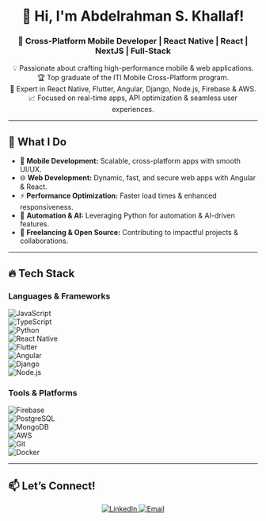 <h1 align="center">👋 Hi, I'm Abdelrahman S. Khallaf!</h1>  
<h3 align="center">🚀 Cross-Platform Mobile Developer | React Native | React | NextJS | Full-Stack</h3>  

<p align="center">
  💡 Passionate about crafting high-performance mobile & web applications. <br>
  🏆 Top graduate of the ITI Mobile Cross-Platform program. <br>
  🔧 Expert in React Native, Flutter, Angular, Django, Node.js, Firebase & AWS. <br>
  📈 Focused on real-time apps, API optimization & seamless user experiences.
</p>  

---

## 🚀 **What I Do**
- 📲 **Mobile Development:** Scalable, cross-platform apps with smooth UI/UX.  
- 🌐 **Web Development:** Dynamic, fast, and secure web apps with Angular & React.  
- ⚡ **Performance Optimization:** Faster load times & enhanced responsiveness.  
- 🤖 **Automation & AI:** Leveraging Python for automation & AI-driven features.  
- 💼 **Freelancing & Open Source:** Contributing to impactful projects & collaborations.  

---

## 🔥 **Tech Stack**
### **Languages & Frameworks**
![JavaScript](https://img.shields.io/badge/JavaScript-F7DF1E?style=flat&logo=javascript&logoColor=black)  
![TypeScript](https://img.shields.io/badge/TypeScript-3178C6?style=flat&logo=typescript&logoColor=white)  
![Python](https://img.shields.io/badge/Python-3776AB?style=flat&logo=python&logoColor=white)  
![React Native](https://img.shields.io/badge/React%20Native-61DAFB?style=flat&logo=react&logoColor=black)  
![Flutter](https://img.shields.io/badge/Flutter-02569B?style=flat&logo=flutter&logoColor=white)  
![Angular](https://img.shields.io/badge/Angular-DD0031?style=flat&logo=angular&logoColor=white)  
![Django](https://img.shields.io/badge/Django-092E20?style=flat&logo=django&logoColor=white)  
![Node.js](https://img.shields.io/badge/Node.js-339933?style=flat&logo=node.js&logoColor=white)  

### **Tools & Platforms**
![Firebase](https://img.shields.io/badge/Firebase-FFCA28?style=flat&logo=firebase&logoColor=black)  
![PostgreSQL](https://img.shields.io/badge/PostgreSQL-316192?style=flat&logo=postgresql&logoColor=white)  
![MongoDB](https://img.shields.io/badge/MongoDB-47A248?style=flat&logo=mongodb&logoColor=white)  
![AWS](https://img.shields.io/badge/AWS-232F3E?style=flat&logo=amazon-aws&logoColor=white)  
![Git](https://img.shields.io/badge/Git-F05032?style=flat&logo=git&logoColor=white)  
![Docker](https://img.shields.io/badge/Docker-2496ED?style=flat&logo=docker&logoColor=white)  

---

## 📫 **Let’s Connect!**
<p align="center">
  <a href="https://linkedin.com/in/abdelrahman-khallaf">
    <img src="https://img.shields.io/badge/LinkedIn-Connect-blue?style=for-the-badge&logo=linkedin" alt="LinkedIn">
  </a>
  <a href="mailto:a.rahman.khallaf@gmail.com">
    <img src="https://img.shields.io/badge/Email-Contact-red?style=for-the-badge&logo=gmail" alt="Email">
  </a>
</p>
